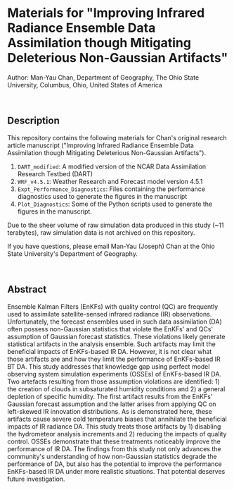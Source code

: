 # Materials for "Improving Infrared Radiance Ensemble Data Assimilation though Mitigating Deleterious Non-Gaussian Artifacts"
Author: Man-Yau Chan, Department of Geography, The Ohio State University, Columbus, Ohio, United States of America

&nbsp; &nbsp;


## Description
This repository contains the following materials for Chan's original research article manuscript ("Improving Infrared Radiance Ensemble Data Assimilation though Mitigating Deleterious Non-Gaussian Artifacts"). 
1) `DART_modified`: A modified version of the NCAR Data Assimilation Research Testbed (DART)
2) `WRF_v4.5.1`: Weather Research and Forecast model version 4.5.1
3) `Expt_Performance_Diagnostics`: Files containing the performance diagnostics used to generate the figures in the manuscript
4) `Plot_Diagnostics`: Some of the Python scripts used to generate the figures in the manuscript.

Due to the sheer volume of raw simulation data produced in this study (~11 terabytes), raw simulation data is not archived on this repository.

If you have questions, please email Man-Yau (Joseph) Chan at the Ohio State University's Department of Geography.


&nbsp; &nbsp;

## Abstract

Ensemble Kalman Filters (EnKFs) with quality control (QC) are frequently used to assimilate satellite-sensed infrared radiance (IR) observations. Unfortunately, the forecast ensembles used in such data assimilation (DA) often possess non-Gaussian statistics that violate the EnKFs' and QCs' assumption of Gaussian forecast statistics. These violations likely generate statistical artifacts in the analysis ensemble. Such artifacts may limit the beneficial impacts of EnKFs-based IR DA. However, it is not clear what those artifacts are and how they limit the performance of EnKFs-based IR BT DA. This study addresses that knowledge gap using perfect model observing system simulation experiments (OSSEs) of EnKFs-based IR DA. Two artefacts resulting from those assumption violations are identified: 1) the creation of clouds in subsaturated humidity conditions and 2) a general depletion of specific humidity. The first artifact results from the EnKFs' Gaussian forecast assumption and the latter arises from applying QC on left-skewed IR innovation distributions. As is demonstrated here, these artifacts cause severe cold temperature biases that annihilate the beneficial impacts of IR radiance DA. This study treats those artifacts by 1) disabling the hydrometeor analysis increments and 2) reducing the impacts of quality control. OSSEs demonstrate that these treatments noticeably improve the performance of IR DA. The findings from this study not only advances the community's understanding of how non-Gaussian statistics degrade the performance of DA, but also has the potential to improve the performance EnKFs-based IR DA under more realistic situations. That potential deserves future investigation.